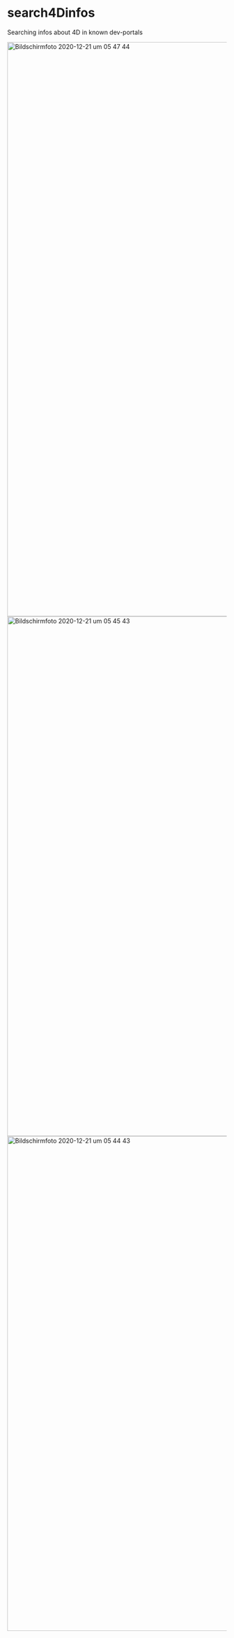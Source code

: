 # search4Dinfos
Searching infos about 4D in known dev-portals

<img width="1315" alt="Bildschirmfoto 2020-12-21 um 05 47 44" src="https://user-images.githubusercontent.com/65073460/102740462-2a3cbb80-4350-11eb-8a58-9349778054ba.png">
<img width="1190" alt="Bildschirmfoto 2020-12-21 um 05 45 43" src="https://user-images.githubusercontent.com/65073460/102740469-2dd04280-4350-11eb-89cc-972c2a6c90c2.png">
<img width="1133" alt="Bildschirmfoto 2020-12-21 um 05 44 43" src="https://user-images.githubusercontent.com/65073460/102740472-2e68d900-4350-11eb-96ca-d576de4541b4.png">
